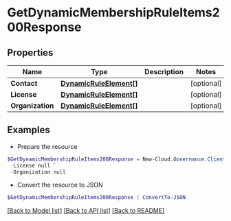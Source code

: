 # GetDynamicMembershipRuleItems200Response
## Properties

Name | Type | Description | Notes
------------ | ------------- | ------------- | -------------
**Contact** | [**DynamicRuleElement[]**](DynamicRuleElement.md) |  | [optional] 
**License** | [**DynamicRuleElement[]**](DynamicRuleElement.md) |  | [optional] 
**Organization** | [**DynamicRuleElement[]**](DynamicRuleElement.md) |  | [optional] 

## Examples

- Prepare the resource
```powershell
$GetDynamicMembershipRuleItems200Response = New-Cloud.Governance.ClientGetDynamicMembershipRuleItems200Response  -Contact null `
 -License null `
 -Organization null
```

- Convert the resource to JSON
```powershell
$GetDynamicMembershipRuleItems200Response | ConvertTo-JSON
```

[[Back to Model list]](../README.md#documentation-for-models) [[Back to API list]](../README.md#documentation-for-api-endpoints) [[Back to README]](../README.md)

